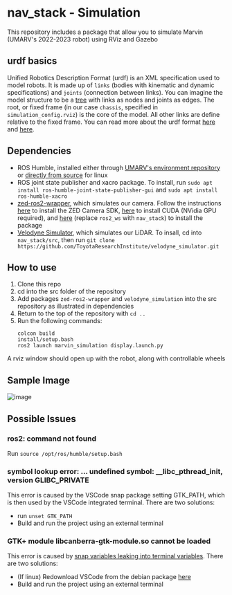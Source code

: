 # nav_stack - Simulation
This repository includes a package that allow you to simulate Marvin (UMARV's 2022-2023 robot) using RViz and Gazebo

## urdf basics
Unified Robotics Description Format (urdf) is an XML specification used to model robots. It is made up of ```links``` (bodies with kinematic and dynamic specifications) and ```joints``` (connection between links). You can imagine the model structure to be a [tree](https://en.wikipedia.org/wiki/Tree_(data_structure)) with links as nodes and joints as edges. The root, or fixed frame (in our case ```chassis```, specified in ```simulation_config.rviz```) is the core of the model. All other links are define relative to the fixed frame. You can read more about the urdf format [here](https://wiki.ros.org/urdf/XML) and [here](https://navigation.ros.org/setup_guides/urdf/setup_urdf.html#urdf-and-the-robot-state-publisher).

## Dependencies
- ROS Humble, installed either through [UMARV's environment repository](https://github.com/umigv/environment) or [directly from source](https://docs.ros.org/en/humble/Installation.html) for linux
- ROS joint state publisher and xacro package. To install, run ```sudo apt install ros-humble-joint-state-publisher-gui``` and ```sudo apt install ros-humble-xacro```
- [zed-ros2-wrapper](https://github.com/stereolabs/zed-ros2-wrapper), which simulates our camera. Follow the instructions [here](https://www.stereolabs.com/developers/release/) to install the ZED Camera SDK, [here](https://developer.nvidia.com/cuda-downloads) to install CUDA (NVidia GPU required), and [here](https://github.com/stereolabs/zed-ros2-wrapper#build-the-package) (replace ```ros2_ws``` with ```nav_stack```) to install the package
- [Velodyne Simulator](https://github.com/ToyotaResearchInstitute/velodyne_simulator), which simulates our LiDAR. To insall, cd into ```nav_stack/src```, then run ```git clone https://github.com/ToyotaResearchInstitute/velodyne_simulator.git```

## How to use
1. Clone this repo
2. cd into the src folder of the repository
3. Add packages ```zed-ros2-wrapper``` and ```velodyne_simulation``` into the src repository as illustrated in dependencies
4. Return to the top of the repository with ```cd ..```
5. Run the following commands:
    ```
    colcon build
    install/setup.bash
    ros2 launch marvin_simulation display.launch.py
    ```
A rviz window should open up with the robot, along with controllable wheels

## Sample Image
![image](https://github.com/umigv/nav_stack/assets/71594512/2207361a-ef23-4be5-b0e8-5814065190f8)


## Possible Issues
### ros2: command not found
Run ```source /opt/ros/humble/setup.bash```

### symbol lookup error: ... undefined symbol: __libc_pthread_init, version GLIBC_PRIVATE
This error is caused by the VSCode snap package setting GTK_PATH, which is then used by the VSCode integrated terminal. There are two solutions:
- run ``` unset GTK_PATH ```
- Build and run the project using an external terminal

### GTK+ module libcanberra-gtk-module.so cannot be loaded  
This error is caused by [snap variables leaking into terminal variables](https://github.com/microsoft/vscode/issues/179086). There are two solutions:
- (If linux) Redownload VSCode from the debian package [here](https://code.visualstudio.com/download)
- Build and run the project using an external terminal
